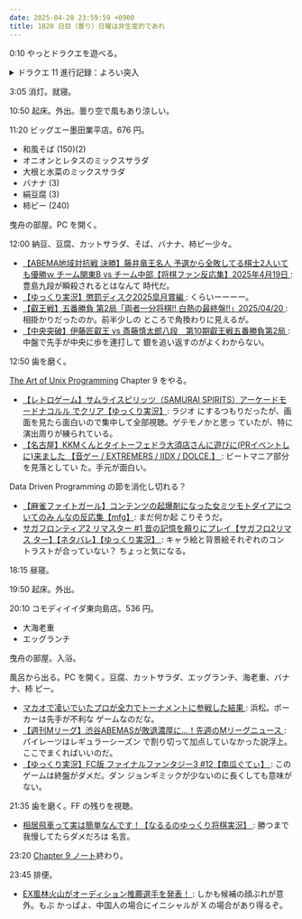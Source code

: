 ```yaml
---
date: 2025-04-20 23:59:59 +0900
title: 1820 日目（曇り）日曜は非生産的であれ
---
```


0:10 やっとドラクエを遊べる。

<details><summary>ドラクエ 11 進行記録：よろい突入</summary>
<p>まず服の残りを打ち直す：</p>

<pre>
ネコのきぐるみ +1/+2 done 在庫 ダーハルーネ  
ぶとうぎ 0/+2 done 在庫 プチャラオ村  
シルクのビスチェ +1/+2 done 在庫 クレイモラン城下町  
マジカルスカート +1/+2 done 在庫 クレイモラン城下町  
スパンコールドレス +1/+2 done 在庫 ソルティコカジノ 25000  
パレードの服 +1/+2 done 在庫 グロッタカジノ  
ドハデなスーツ +1/+2 done 在庫 ソルティコ  
バンデッドチェイン +1/+2 done 在庫 ホムラの里  
あぶない水着 +1/+2 done 在庫 グロッタカジノ 70000  
無法者のベスト +1/+2 done 在庫 デルカダール下層  
スターなスーツ +1/+2 done 在庫 サマディー城下町  
ぶしんのドレス +1/+2 done 在庫 ドゥルダ郷  
メタルキングベスト +1/+2 done 在庫 イシの村 78000  
黒ネコのきぐるみ +1/+2 done 在庫 52000  
伝説のメダ女の制服 +1/+2 done 在庫 52000  
きわどい水着 +1/+2 done 在庫 グロッタカジノ  
海賊王のコート +1/+2 done 在庫 イシの村 40000  
</pre>

<p>あぶないみずぎの打ち直しを失敗してまた貴重なカジノコインをはたく。痛い。</p>

<p>次のよろいの鍛冶計画を立てる。素材とよろいそのものを集める。</p>

<pre>
うろこのよろい 1/2 done 鍛冶  
せいどうのよろい 1/2 done 鍛冶 ホカホカストーン在庫切れ  
てつのむねあて 1/2 done 鍛冶  
はがねのよろい 1/2 done 鍛冶  
ぎんのむねあて 1/2 done 鍛冶  
シルバーメイル 1/2 done 鍛冶  
ユグノアのよろい 0/1/2 done 鍛冶 あまつゆのいと枯渇  
まほうのよろい 1/2 done 鍛冶  
</pre>
</details>

3:05 消灯。就寝。

10:50 起床。外出。曇り空で風もあり涼しい。

11:20 ビッグエー墨田業平店。676 円。

* 和風そば (150)(2)
* オニオンとレタスのミックスサラダ
* 大根と水菜のミックスサラダ
* バナナ (3)
* 絹豆腐 (3)
* 柿ピー (240)

曳舟の部屋。PC を開く。

12:00 納豆、豆腐、カットサラダ、そば、バナナ、柿ピー少々。

* [【ABEMA地域対抗戦 決勝】藤井竜王名人 予選から全敗してる棋士2人いても優勝ｗ
  チーム関東B vs チーム中部【将棋ファン反応集】2025年4月19日
  ](https://www.youtube.com/watch?v=K4gPZ4Pk3Cg): 豊島九段が瞬殺されるとはなんて
  時代だ。
* [【ゆっくり実況】懲罰ディスク2025皐月賞編
  ](https://www.youtube.com/watch?v=SHxMyvvegk8): くらいーーーー。
* [【叡王戦】五番勝負 第2局「両者一分将棋!! 白熱の最終盤!!」2025/04/20
  ](https://www.youtube.com/watch?v=0ijvxHRzlDo): 相掛かりだったのか。前半少しの
  ところで角換わりに見えるが。
* [【中央突破】伊藤匠叡王 vs 斎藤慎太郎八段　第10期叡王戦五番勝負第2局
  ](https://www.youtube.com/watch?v=uqaQtzBoHf8): 中盤で先手が中央に歩を連打して
  銀を追い返すのがよくわからない。

12:50 歯を磨く。

[The Art of Unix Programming][TAOUP] Chapter 9 をやる。

* [【レトロゲーム】サムライスピリッツ（SAMURAI SPIRITS）アーケードモードナコルル
  でクリア【ゆっくり実況】](https://www.youtube.com/watch?v=IFiSClTzgns): ラジオ
  にするつもりだったが、画面を見たら面白いので集中して全部視聴。ゲテモノかと思っ
  ていたが、特に演出周りが練られている。
* [【名古屋】KKMくんとタイトーフェドラ大須店さんに遊びに(PRイベントしに)来ました
  【音ゲー / EXTREMERS / IIDX / DOLCE.】
  ](https://www.youtube.com/watch?v=YioimDzeRb4): ビートマニア部分を見落としてい
  た。手元が面白い。

Data Driven Programming の節を消化し切れる？

* [【麻雀ファイトガール】コンテンツの起爆剤になった女ミツモトダイアについてのみ
  んなの反応集【mfg】](https://www.youtube.com/watch?v=4guo_HAJ1yk): まだ何か起
  こりそうだ。
* [サガフロンティア2 リマスター #1 昔の記憶を頼りにプレイ【サガフロ2リマス
  ター】【ネタバレ】【ゆっくり実況】
  ](https://www.youtube.com/watch?v=K0F7TY77Sqw): キャラ絵と背景絵それぞれのコン
  トラストが合っていない？ ちょっと気になる。

18:15 昼寝。

19:50 起床。外出。

20:10 コモディイイダ東向島店。536 円。

* 大海老重
* エッグランチ

曳舟の部屋。入浴。

風呂から出る。PC を開く。豆腐、カットサラダ、エッグランチ、海老重、バナナ、柿
ピー。

* [マカオで凌いでいたプロが全力でトーナメントに参戦した結果
  ](https://www.youtube.com/watch?v=zHV8reD-AOI): 浜松。ポーカーは先手が不利な
  ゲームなのだな。
* [【週刊Mリーグ】渋谷ABEMASが敗退濃厚に…！先週のMリーグニュース
  ](https://www.youtube.com/watch?v=OCAckRmQxJ0): パイレーツはレギュラーシーズン
  で割り切って加点していなかった説浮上。ここでまくればいいのだ。
* [【ゆっくり実況】FC版 ファイナルファンタジー3 #12【南瓜ぐてぃ】
  ](https://www.youtube.com/watch?v=rchqqf7bDPg): このゲームは終盤がダメだ。ダン
  ジョンギミックが少ないのに長くしても意味がない。

21:35 歯を磨く。FF の残りを視聴。

* [相居飛車って実は簡単なんです！【なるるのゆっくり将棋実況】
  ](https://www.youtube.com/watch?v=a-Qr4xLmdxY): 勝つまで我慢してたらダメだろは
  名言。

23:20 [Chapter 9 ノート][11]終わり。

23:45 排便。

* [EX風林火山がオーディション推薦選手を発表！
  ](https://www.youtube.com/watch?v=BlgBNtrZgkI): しかも候補の顔ぶれが意外。もぶ
  かっぱよ、中国人の場合にイニシャルが X の場合があり得るぞ。

[11]: <https://github.com/showa-yojyo/taoup/issues/11>
[TAOUP]: <http://www.catb.org/esr/writings/taoup/html>
